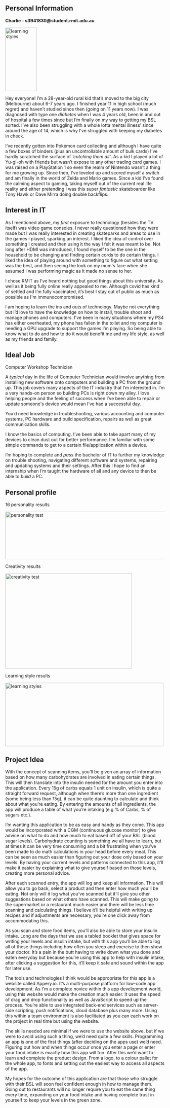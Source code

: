 <html> 

<head> 

</head> 

<body> 

  

<h2 style="colour:CDE7BE;">Personal Information</h2> 

  

<p><b>Charlie - s3941830@student.rmit.adu.au</b></p> 

<img src="https://user-images.githubusercontent.com/100548419/159103158-1b74d731-c827-432a-a6e4-0ebc9dce33ae.JPG" alt="learning styles" width="100" height="200"> 

  

  

<p>Hey everyone! I’m a 28-year-old rural kid that’s moved to the big city (Melbourne) about 6-7 years ago. I finished year 11 in high school (much regret) and haven’t studied since then (going on 11 years now). I was diagnosed with type one <i>diabetes</i> when I was 4 years old, been in and out of hospital a few times since but I’m finally on my way to getting my BSL sorted. I’ve also been struggling with a whole lotta mental illness’ since around the age of 14, which is why I’ve struggled with keeping my diabetes in check.

  

I’ve recently gotten into Pokémon card collecting and although I have quite a few boxes of binders (plus an uncontrollable amount of bulk cards) I’ve hardly scratched the surface of <i>‘catching them all’</i>. As a kid I played a lot of Yu-gi-oh with friends but wasn’t expose to any other trading card games. I was raised on a PlayStation 1 so even the realm of Nintendo wasn’t a thing for me growing up. Since then, I’ve leveled up and scored myself a switch and am finally in the world of Zelda and Mario games. Since a kid I’ve found the calming aspect to gaming, taking myself out of the current real life reality and either pretending I was this super <i>fantastic</i> skateboarder like Tony Hawk or Dave Mirra doing double backflips.

  

<h2 style="colour:CDE7BE;"><b>Interest in IT</b></h2> 

<p>As I mentioned above, my <i>first</i> exposure to technology (besides the TV itself) was video game consoles. I never really questioned how they were made but I was really interested in creating skateparks and areas to use in the games I played, sparking an interest. I liked the idea of control over something I created and then using it the way I felt it was meant to be. Not long after HDMI was introduced, I found myself to be the one in the household to be changing and finding certain cords to do certain things. I liked the idea of playing around with something to figure out what setting was the best, and then seeing the look on my mum's face when she assumed I was performing magic as it made no sense to her.</p> 

  

<p>I chose RMIT as I’ve heard nothing but good things about this university. As well as it being fully online really appealed to me. Although covid has kind of settled and I’m fully vaccinated, it’s best I stay out of public as much as possible as I'm immunocompromised.</p> 

  

<p>I am hoping to learn the ins and outs of technology. Maybe not everything but I’d love to have the knowledge on how to install, trouble shoot and manage phones and computers. I’ve been in many situations where my PS4 has either overheated, my phone has fallen in the toilet and my computer is needing a GPU upgrade to support the games I’m playing. So being able to know what to do and how to do it would benefit me and my life style, as well as my friends and family.</p> 

  

<h2 style="colour:CDE7BE;"><b>Ideal Job</b></h2> 

<p>Computer Workshop Technician</p> 

  

<p>A <i>typical</i> day in the life of Computer Technician would involve anything from installing new software onto computers and building a PC from the ground up. This job covers many aspects of the IT industry that I’m interested in. I’m a very hands-on person so building PCs is right down my alley. I love helping people and the feeling of success when I’ve been able to repair or update someone's device would mean I’ve had a successful day.</p> 

  

<p>You’d need knowledge in troubleshooting, various accounting and computer systems, PC hardware and build specification, repairs as well as great communication skills.</p> 

  

<p>I know the basics of computing. I’ve been able to take apart many of my devices to clean dust out for better performance. I’m familiar with some simple commands to get to a certain file/application within a device.</p> 

  

  <p>I’m hoping to complete and <i>pass</i> the bachelor of IT to further my knowledge on trouble shooting, navigating different software and systems, repairing and updating systems and their settings. After this I hope to find an internship when I’m taught the hardware of all and any device to then be able to <i>build</i> a PC.</p> 

  

<h2 style="colour:CDE7BE;"><b>Personal profile</b></h2> 

<p>16 personality results</p> 

  

</body> 

</html> 

  

  

<img src="https://user-images.githubusercontent.com/100548419/158939249-27558dc3-4fbb-4b56-a640-a362e16f9c61.png" alt="personality test" width="650" height="150"> 

  

<p>Creativity results</p> 

  

<img src="https://user-images.githubusercontent.com/100548419/158939256-1ef32a2a-3c34-4e2b-8e87-b40aa07514ab.png" alt="creativity test" width="400" height="300"> 

  

<p>Learning style results</p> 

   

<img src="https://user-images.githubusercontent.com/100548419/158939222-95759aba-2edf-4adf-8a33-0124552e594d.png" alt="learning styles" width="500" height="200"> 

  

<h2 style="colour:CDE7BE;"><b>Project Idea</b></h2> 

<p>With the concept of scanning items, you’ll be given an array of information based on how many carbohydrates are involved in eating certain things. This will then translate into the insulin needed for the amount you enter into the application. Every 15g of carbs equals 1 unit on insulin, which is quite a straight forward request, although when there’s more than one ingredient (some being less than 15g), it can be quite daunting to calculate and think about what you’re eating. By entering the amounts of all ingredients, the app will produce a table of what you’re intaking (e.g % of Carbs, % of sugars etc.).</p>  

  

<p>I’m wanting this application to be as easy and handy as they come. This app would be incorporated with a CGM (continuous glucose monitor) to give advice on what to do and how much to eat based off of your BSL (blood sugar levels). Carbohydrate counting is something we all have to learn, but at times it can be very time consuming and a bit frustrating when you’ve been made to do math calculations in your head before every meal. This can be seen as much easier than figuring out your dose only based on your levels. By having your current levels and patterns connected to this app, it’ll make it easier by explaining what to give yourself based on those levels, creating more personal advice.</p>   

  

<p>After each scanned entry, the app will log and keep all information. This will allow you to go back, select a product and then enter how much you’ll be eating. Not only will it log what you’ve scanned but it’ll give you other suggestions based on what others have scanned. This will make going to the supermarket or a restaurant much easier and there will be less time scanning and calculating things. I believe it’ll be helpful with writing up recipes and if adjustments are necessary, you’re one click away from accommodating this.</p>  

  

<p>As you scan and store food items, you’ll also be able to store your insulin intake. Long are the days that we use a tabled booklet that gives space for writing your levels and insulin intake, but with this app you’ll be able to log all of these things including how often you sleep and exercise to then show your doctor. It’s a pain in the butt having to write down what you done and eaten everyday but because you’re using this app to help with insulin intake, after clicking a suggestion for this, it’ll keep it safe and sound within the app for later use.</p>   

  

<p>The tools and technologies I think would be appropriate for this app is a website called Appery.io. It’s a multi-purpose platform for low-code app development. As I'm a complete novice within this app development world, using this website would make the creation much easier. It uses the speed of drag and drop functionality as well as JavaScript to speed up the process. You’re able to use integrated back-end services such as server-side scripting, push notifications, cloud database plus many more. Using this within a team environment is also facilitated as you can each work on the project in real time but using the website.</p>  

  

<p>The skills needed are minimal if we were to use the website above, but if we were to avoid using such a thing, we’d need quite a few skills. Programming an app is one of the first things (after deciding on the apps use) we’d need. Figuring out how and when things occur once you enter a page or enter your food intake is exactly how this app will fun. After this we’d want to learn and complete the product design. From a logo, to a colour pallet for the whole app, to fonts and setting out the easiest way to access all aspects of the app.</p>  

  

<p>My hopes for the outcome of this application are that those who struggle with their BSL will soon feel confident enough in how to manage them. Going out to restaurants will no longer require you to eat the same thing every time, expanding on your food intake and having complete trust in yourself to keep your levels in the green zone.</p> 
